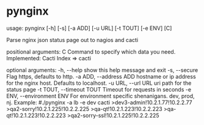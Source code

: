 pynginx
=======

usage: pynginx [-h] [-s] [-a ADD] [-u URL] [-t TOUT] [-e ENV] [C]

Parse nginx json status page out to nagios and cacti

positional arguments:
  C                     Command to specify which data you need. Implemented:
                        Cacti Index => cacti

optional arguments:
  -h, --help            show this help message and exit
  -s, --secure           Flag https, defaults to http.
  -a ADD, --address ADD
                        hostname or ip address for the nginx host. Defaults to
                        localhost.
  -u URL, --url URL     uri path for the status page
  -t TOUT, --timeout TOUT
                        Timeout for requests in seconds
  -e ENV, --environment ENV
                        For environment specific shenanigans. dev, prod, nj.
Example:
	#./pynginx -a lb -e dev cacti
	>dev3-admin!10.2.1.77!10.2.2.77
	>qa2-sorry!10.2.1.225!10.2.2.225
	>qa-qt!10.2.1.223!10.2.2.223
	>qa-qt!10.2.1.223!10.2.2.223
	>qa2-sorry-ssl!10.2.1.225!10.2.2.225